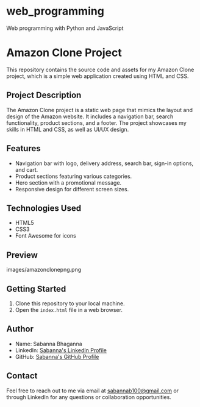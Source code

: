 # web_programming
Web programming with Python and JavaScript
# Amazon Clone Project

This repository contains the source code and assets for my Amazon Clone project, which is a simple web application created using HTML and CSS.

## Project Description

The Amazon Clone project is a static web page that mimics the layout and design of the Amazon website. It includes a navigation bar, search functionality, product sections, and a footer. The project showcases my skills in HTML and CSS, as well as UI/UX design.

## Features

- Navigation bar with logo, delivery address, search bar, sign-in options, and cart.
- Product sections featuring various categories.
- Hero section with a promotional message.
- Responsive design for different screen sizes.

## Technologies Used

- HTML5
- CSS3
- Font Awesome for icons

## Preview

images/amazonclonepng.png

## Getting Started

1. Clone this repository to your local machine.
2. Open the `index.html` file in a web browser.

## Author

- Name: Sabanna Bhaganna
- LinkedIn: [Sabanna's LinkedIn Profile](https://www.linkedin.com/in/sabanna-bhaganna-652a81171/)
- GitHub: [Sabanna's GitHub Profile](https://github.com/Sabu100)

## Contact

Feel free to reach out to me via email at sabannab100@gmail.com or through LinkedIn for any questions or collaboration opportunities.


